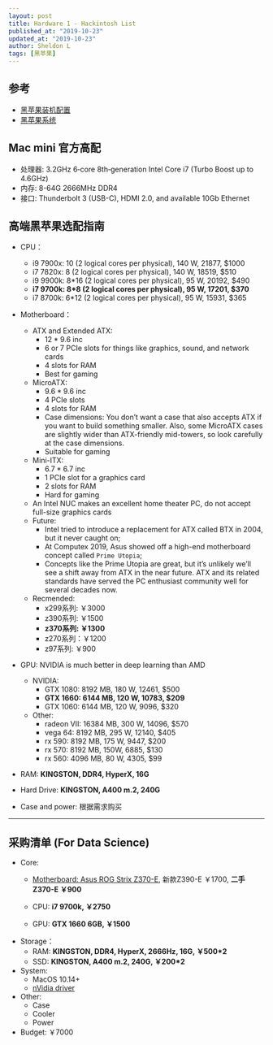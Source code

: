 ```yaml
---
layout: post
title: Hardware 1 - Hackintosh List
published_at: "2019-10-23"
updated_at: "2019-10-23"
author: Sheldon L
tags: [黑苹果]
---
```


## 参考

- [黑苹果装机配置](https://osx.cx/retail.html)
- [黑苹果系统](https://osx.cx/macos-catalina-10-15-19a583.html)

## Mac mini 官方高配

- 处理器: 3.2GHz 6‑core 8th‑generation Intel Core i7 (Turbo Boost up to 4.6GHz)
- 内存: 8-64G 2666MHz DDR4
- 接口: Thunderbolt 3 (USB-C), HDMI 2.0, and available 10Gb Ethernet

## 高端黑苹果选配指南

- CPU：
  - i9 7900x: 10 (2 logical cores per physical), 140 W, 21877, $1000
  - i7 7820x: 8 (2 logical cores per physical), 140 W, 18519, $510
  - i9 9900k: 8*16 (2 logical cores per physical), 95 W, 20192, $490
  - **i7 9700k: 8*8 (2 logical cores per physical), 95 W, 17201, $370**
  - i7 8700k: 6*12 (2 logical cores per physical), 95 W, 15931, $365

- Motherboard：
  - ATX and Extended ATX:
    - $12*9.6$ inc
    - 6 or 7 PCIe slots for things like graphics, sound, and network cards
    - 4 slots for RAM
    - Best for gaming
  - MicroATX:
    - $9.6*9.6$ inc
    - 4 PCIe slots
    - 4 slots for RAM
    - Case dimensions: You don’t want a case that also accepts ATX if you want to build something smaller. Also, some MicroATX cases are slightly wider than ATX-friendly mid-towers, so look carefully at the case dimensions.
    - Suitable for gaming
  - Mini-ITX:
    - $6.7*6.7$ inc
    - 1 PCIe slot for a graphics card
    - 2 slots for RAM
    - Hard for gaming
  - An Intel NUC makes an excellent home theater PC, do not accept full-size graphics cards
  - Future:
    - Intel tried to introduce a replacement for ATX called BTX in 2004, but it never caught on;
    - At Computex 2019, Asus showed off a high-end motherboard concept called `Prime Utopia`;
    - Concepts like the Prime Utopia are great, but it’s unlikely we’ll see a shift away from ATX in the near future. ATX and its related standards have served the PC enthusiast community well for several decades now.
  - Recmended:
    - x299系列: ￥3000
    - z390系列: ￥1500
    - **z370系列: ￥1300**
    - z270系列：￥1200
    - z97系列: ￥900
- GPU: NVIDIA is much better in deep learning than AMD
  - NVIDIA:
    - GTX 1080: 8192 MB, 180 W, 12461, $500
    - **GTX 1660: 6144 MB, 120 W, 10783, $209**
    - GTX 1060: 6144 MB, 120 W, 9096, $320
  - Other:
    - radeon VII: 16384 MB, 300 W, 14096, $570
    - vega 64: 8192 MB, 295 W, 12140, $405
    - rx 590: 8192 MB, 175 W, 9447, $200
    - rx 570: 8192 MB, 150W, 6885, $130
    - rx 560: 4096 MB, 80 W, 4305, $99
- RAM: **KINGSTON, DDR4, HyperX, 16G**
- Hard Drive: **KINGSTON, A400 m.2, 240G**
- Case and power: 根据需求购买

---

## 采购清单 (For Data Science)

- Core:
  - [Motherboard: Asus ROG Strix Z370-E](https://www.asus.com/us/Motherboards/ROG-STRIX-Z370-E-GAMING/), 新款Z390-E ￥1700, **二手Z370-E ￥900**

  - CPU: **i7 9700k, ￥2750**
  - GPU: **GTX 1660 6GB, ￥1500**
- Storage：
  - RAM: **KINGSTON, DDR4, HyperX, 2666Hz, 16G, ￥500*2**
  - SSD: **KINGSTON, A400 m.2, 240G, ￥200*2**
- System:
  - MacOS 10.14+
  - [nVidia driver](https://hackintosher.com/guides/get-nvidia-graphic-cards-working-hackintosh/)
- Other:
  - Case
  - Cooler
  - Power
- Budget: ￥7000
